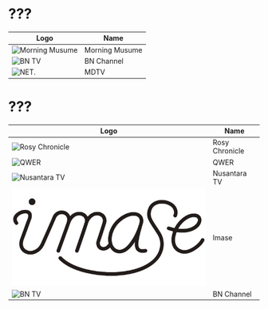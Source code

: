 # ???
Logo | Name
-- | --
![Morning Musume](https://github.com/user-attachments/assets/76b1e640-8d73-44e0-8044-4a26e49d3ce3) | Morning Musume
![BN TV](https://upload.wikimedia.org/wikipedia/commons/5/54/BN_Channel.png) | BN Channel
![NET.](https://upload.wikimedia.org/wikipedia/commons/8/89/MDTV_logo.svg) | MDTV
# ???
Logo | Name
-- | --
![Rosy Chronicle](https://github.com/user-attachments/assets/f6e1f2b1-3ea3-469a-be0d-cbd3d84c02b5) | Rosy Chronicle
![QWER](https://github.com/user-attachments/assets/dfbaf6d3-81dc-457c-abd1-e8bf15c7d162) | QWER
![Nusantara TV](https://upload.wikimedia.org/wikipedia/commons/9/91/Nusantara_TV_Symbol.svg) | Nusantara TV
![Imase](https://github.com/TG635-alt126xA/ExtendedMaster113/raw/refs/heads/main/canvas_imase_logo.png) | Imase
![BN TV](https://upload.wikimedia.org/wikipedia/commons/5/54/BN_Channel.png) | BN Channel
